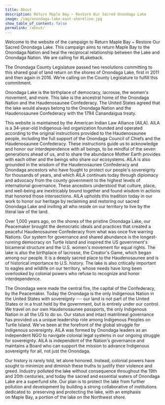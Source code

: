 ```yaml
---
title: About
description: Return Maple Bay ~ Restore Our Sacred Onondaga Lake
image: /img/onondaga-lake-east-shoreline.jpg
show_table_of_content: false
permalink: /about/
---
```




Welcome to the website of the campaign to Return Maple Bay ~ Restore Our Sacred Onondaga Lake. This campaign aims to return Maple Bay to the Onondaga Nation and heal the reciprocal relationship between the Lake and Onondaga Nation. We are calling for #Lakeback.

The Onondaga County Legislature passed two resolutions committing to this shared goal of land return on the shores of Onondaga Lake, first in 2011 and then again in 2016. We’re calling on the County Legislature to fulfill this commitment.

Onondaga Lake is the birthplace of democracy, lacrosse, the women's movement, and more. This lake is the ancestral home of the Onondaga Nation and the Haudenosaunee Confederacy. The United States agreed that the lake would always belong to the Onondaga Nation and the Haudenosaunee Confederacy with the 1794 Canandaigua treaty.


This website is maintained by the American Indian Law Alliance (AILA). AILA is a 34-year-old Indigenous-led organization founded and operated according to the original instructions provided to the Haudenosaunee people, including the full support of the Onondaga Council of Chiefs and the Haudenosaunee Confederacy. These instructions guide us to acknowledge and honor our interdependence with all beings, to be mindful of the seven generations ahead of us, and to share the abundance Mother Earth provides with each other and the beings who share our ecosystems. AILA is also grounded in the wisdom of the Haudenosaunee Confederacy and Onondaga ancestors who have fought to protect our people's sovereignty for thousands of years, and which AILA continues today through diplomacy and advocacy from the county government to the highest levels of international governance. These ancestors understood that culture, place, and well-being are inextricably bound together and found wisdom in actions that honored those intersections. AILA upholds this tradition today in our work to honor our heritage by reclaiming and restoring our sacred Onondaga Lake and inviting all who reside on our territory to live by the literal law of the land.

Over 1,000 years ago, on the shores of the pristine Onondaga Lake, our Peacemaker brought the democratic ideals and practices that created a peaceful Haudenosaunee Confederacy from what was once five warring Nations. Our system for governance and shared abundance is the longest-running democracy on Turtle Island and inspired the US government's bicameral structure and the U.S. women's movement for equal rights. The lake is also the birthplace of lacrosse, the Creator's Game, which began among our people. It is a deeply sacred place to the Haudenosaunee and is of historical importance to U.S. history. The lake is also critically important to eagles and wildlife on our territory, whose needs have long been overlooked by colonial powers who refuse to recognize and honor interdependence.

The Onondaga were made the central fire, the capital of the Confederacy, by the Peacemaker. Today the Onondaga is the only Indigenous Nation in the United States with sovereignty --- our land is not part of the United States or in a trust held by the government, but is entirely under our control. We travel on our own Haudenosaunee passports, the only Indigenous Nation in all the US to do so. Our status and intact matrilineal governance has provided us a unique leadership role among Indigenous Peoples on Turtle Island. We've been at the forefront of the global struggle for Indigenous sovereignty. AILA was formed by Onondaga leaders as an independent NGO to navigate colonial legal systems in our ongoing struggle for sovereignty. AILA is independent of the Nation's governance and maintains a Board who can support the mission to advance Indigenous sovereignty for all, not just the Onondaga. 

Our history is rarely told, let alone honored. Instead, colonial powers have sought to minimize and diminish these truths to justify their violence and greed. Industry polluted the lake without consequence throughout the 19th and 20th centuries, and today the sacred and essential waters of Onondaga Lake are a superfund site. Our plan is to protect the lake from further pollution and development by building a strong collaborative of institutions dedicated to  preserving and protecting the lake, with an emphasis on Maple Bay, a portion of the lake on the Northwest shore.
